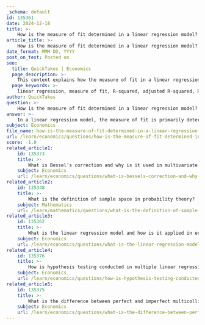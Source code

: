 ```yaml
---
_schema: default
id: 135361
date: 2024-12-18
title: >-
    How is the measure of fit determined in a linear regression model?
article_title: >-
    How is the measure of fit determined in a linear regression model?
date_format: MMM DD, YYYY
post_on_text: Posted on
seo:
  title: QuickTakes | Economics
  page_description: >-
    This content explains how the measure of fit in a linear regression model is determined, highlighting various statistical metrics such as R-squared, adjusted R-squared, RMSE, AIC, and the importance of residual analysis.
  page_keywords: >-
    linear regression, measure of fit, R-squared, adjusted R-squared, RMSE, Akaike Information Criterion, model comparison, residual analysis, predictive accuracy, goodness of fit
author: QuickTakes
question: >-
    How is the measure of fit determined in a linear regression model?
answer: >-
    In a linear regression model, the measure of fit is primarily determined using several statistical metrics, with the most common being the coefficient of determination, known as R-squared (R²). \n\nR-squared quantifies how well the independent variable(s) explain the variability of the dependent variable. Specifically, it represents the proportion of variance in the dependent variable that is accounted for by the model. R² values range from 0 to 1, where a value closer to 1 indicates that a significant proportion of the variance is explained by the model, suggesting a good fit. Conversely, a value closer to 0 indicates that the model does not explain much of the variance, suggesting a poor fit.\n\nIn addition to R-squared, other metrics can also be used to assess the goodness of fit:\n\n1. **Adjusted R-squared**: This metric adjusts R² for the number of predictors in the model, providing a more accurate measure when comparing models with different numbers of predictors.\n\n2. **Root Mean Square Error (RMSE)**: This statistic measures the average magnitude of the errors between predicted and observed values, providing insight into the model's predictive accuracy.\n\n3. **Akaike's Information Criterion (AIC)**: AIC is used for model comparison, where lower values indicate a better fit when comparing different models.\n\n4. **Residual Analysis**: Examining the residuals (the differences between observed and predicted values) can also provide insights into the model fit. Patterns in the residuals, such as heteroscedasticity (unequal variance), can indicate that the model may not be appropriate.\n\nOverall, a well-fitting regression model will have a high R², low RMSE, and residuals that are randomly distributed without patterns. These measures collectively help in determining how well the linear regression model describes the data and its predictive capabilities.
subject: Economics
file_name: how-is-the-measure-of-fit-determined-in-a-linear-regression-model.md
url: /learn/economics/questions/how-is-the-measure-of-fit-determined-in-a-linear-regression-model
score: -1.0
related_article1:
    id: 135373
    title: >-
        What is Bessel’s correction and why is it used in multivariate regression?
    subject: Economics
    url: /learn/economics/questions/what-is-bessels-correction-and-why-is-it-used-in-multivariate-regression
related_article2:
    id: 135348
    title: >-
        What is the definition of sample space in probability theory?
    subject: Mathematics
    url: /learn/mathematics/questions/what-is-the-definition-of-sample-space-in-probability-theory
related_article3:
    id: 135362
    title: >-
        What is the linear regression model and how is it applied in econometrics?
    subject: Economics
    url: /learn/economics/questions/what-is-the-linear-regression-model-and-how-is-it-applied-in-econometrics
related_article4:
    id: 135376
    title: >-
        How is hypothesis testing conducted in multiple linear regression models?
    subject: Economics
    url: /learn/economics/questions/how-is-hypothesis-testing-conducted-in-multiple-linear-regression-models
related_article5:
    id: 135375
    title: >-
        What is the difference between perfect and imperfect multicollinearity?
    subject: Economics
    url: /learn/economics/questions/what-is-the-difference-between-perfect-and-imperfect-multicollinearity
---
```


&nbsp;